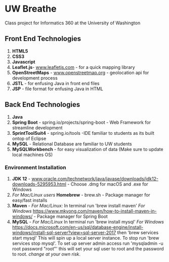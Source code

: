 # UW Breathe
Class project for Informatics 360 at the University of Washington

## Front End Technologies
1. **HTML5**
2. **CSS3**
3. **Javascript**
4. **Leaflet.js**- www.leafletjs.com - for a quick mapping library
5. **OpenStreetMaps** - www.openstreetmap.org - geolocation api for development process  
6. **JSTL** - for enfusing Java in front end files
7. **JSP** - file format for enfusing Java in HTML

## Back End Technologies
1. **Java**
2. **Spring Boot** - spring.io/projects/spring-boot - Web Framework for streamline development
3. **SprintToolSuit4** - spring.io/tools -IDE familiar to students as its built ontop of Eclipse
4. **MySQL** - Relational Database are familiar to UW students
5. **MySQLWorkbench** - for easy visualization of data (Make sure to update local machines OS)

### Environment Installation
1. **JDK 12** - www.oracle.com/technetwork/java/javase/downloads/jdk12-downloads-5295953.html - Choose .dmg for macOS and .exe for Windows
2. _For Mac/Linux users_ **Homebrew** - brew.sh - Package manager for easy/fast installs
3. **Maven** - _For Mac/Linux:_ In terminal run 'brew install maven' _For Windows_ https://www.mkyong.com/maven/how-to-install-maven-in-windows/ - Package manager for Spring Boot
4. **MySQL** - _For Mac/Linux_ In terminal run 'brew install mysql' _For Windows_ https://docs.microsoft.com/en-us/sql/database-engine/install-windows/install-sql-server?view=sql-server-2017 then 'brew services start mysql' This will spin up a local server instance. To stop run 'brew services stop mysql'. To set up server admin access run 'mysqladmin -u root password "root"' this will set your sql user to root and the password to root. _change at your own risk_. 
